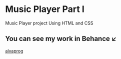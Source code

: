 # Music Player Part I
Music Player project Using HTML and CSS 
## You can see my work in Behance ↙️ 
[alvaprog](https://www.behance.net/alvaprog)  
